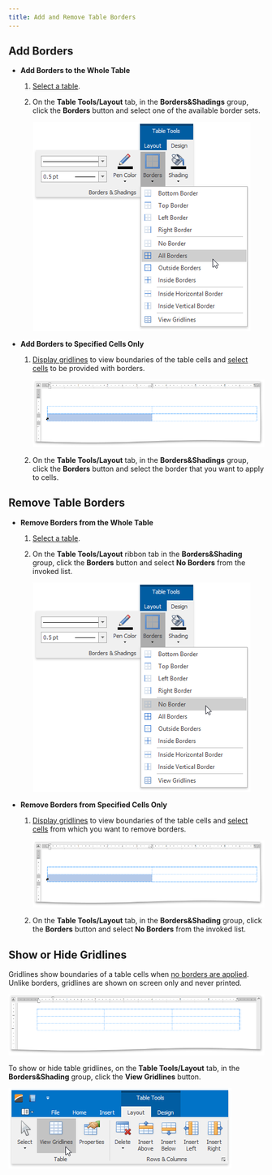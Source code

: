 ```yaml
---
title: Add and Remove Table Borders
---
```

## Add Borders
* **Add Borders to the Whole Table**
	1. [Select a table](../../../../interface-elements-for-desktop/articles/rich-text-editor/tables/select-a-cell-row-or-column.md).
	2. On the **Table Tools/Layout** tab, in the **Borders&amp;Shadings** group, click the **Borders** button and select one of the available border sets.
		
		![RTETablesBorder](../../../images/Img121395.png)
* **Add Borders to Specified Cells Only**
	1. [Display gridlines](#showorhidegridlines) to view boundaries of the table cells and [select cells](../../../../interface-elements-for-desktop/articles/rich-text-editor/tables/select-a-cell-row-or-column.md) to be provided with borders.
		
		![RTETablesSelectTableCells](../../../images/Img121396.png)
	2. On the **Table Tools/Layout** tab, in the **Borders&amp;Shadings** group, click the **Borders** button and select the border that you want to apply to cells.

## <a name="removeborders"/>Remove Table Borders
* **Remove Borders from the Whole Table**
	1. [Select a table](../../../../interface-elements-for-desktop/articles/rich-text-editor/tables/select-a-cell-row-or-column.md).
	2. On the **Table Tools/Layout** ribbon tab in the **Borders&amp;Shading** group, click the **Borders** button  and select **No Borders** from the invoked list.
		
		![RTETableNoBorders](../../../images/Img121397.png)
* **Remove Borders from Specified Cells Only**
	1. [Display gridlines](#showorhidegridlines) to view boundaries of the table cells and [select cells](../../../../interface-elements-for-desktop/articles/rich-text-editor/tables/select-a-cell-row-or-column.md) from which you want to remove borders.
		
		![RTETablesSelectTableCells](../../../images/Img121396.png)
	2. On the **Table Tools/Layout** tab, in the **Borders&amp;Shading** group, click the **Borders** button and select **No Borders** from the invoked list.

## <a name="showorhidegridlines"/>Show or Hide Gridlines
Gridlines show boundaries of a table cells when [no borders are applied](#removeborders). Unlike borders, gridlines are shown on screen only and never printed.

![RTETablesEditGridlines](../../../images/Img121398.png)

To show or hide table gridlines, on the **Table Tools/Layout** tab, in the **Borders&amp;Shading** group, click the **View Gridlines** button.

![RTETablesViewGridlines](../../../images/Img121400.png)